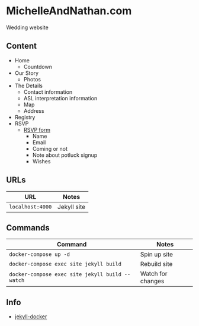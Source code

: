 # MichelleAndNathan.com

Wedding website

## Content

- Home
  - Countdown
- Our Story
  - Photos
- The Details
  - Contact information
  - ASL interpretation information
  - Map
  - Address
- Registry
- RSVP
  - [RSVP form](https://support.google.com/docs/answer/2839588?hl=en)
    - Name
    - Email
    - Coming or not
    - Note about potluck signup
    - Wishes

## URLs

URL              | Notes
-----------------|--------------
`localhost:4000` | Jekyll site

## Commands

Command                                         | Notes
------------------------------------------------|------------------------------------
`docker-compose up -d`                          | Spin up site
`docker-compose exec site jekyll build`         | Rebuild site
`docker-compose exec site jekyll build --watch` | Watch for changes

## Info

- [jekyll-docker](https://github.com/envygeeks/jekyll-docker/blob/master/README.md)